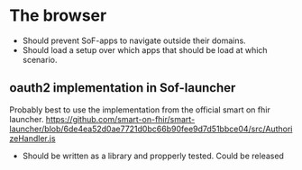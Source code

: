# The browser

* Should prevent SoF-apps to navigate outside their domains.
* Should load a setup over which apps that should be load at which
scenario.
  
## oauth2 implementation in Sof-launcher
Probably best to use the implementation from the official smart on
fhir launcher. 
https://github.com/smart-on-fhir/smart-launcher/blob/6de4ea52d0ae7721d0bc66b90fee9d7d51bbce04/src/AuthorizeHandler.js

* Should be written as a library and propperly tested. Could be released
